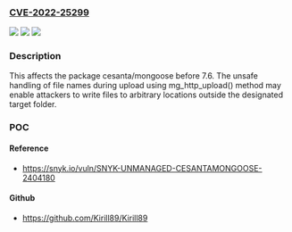 ### [CVE-2022-25299](https://cve.mitre.org/cgi-bin/cvename.cgi?name=CVE-2022-25299)
![](https://img.shields.io/static/v1?label=Product&message=cesanta%2Fmongoose&color=blue)
![](https://img.shields.io/static/v1?label=Version&message=%3C%207.6%20&color=brighgreen)
![](https://img.shields.io/static/v1?label=Vulnerability&message=Arbitrary%20File%20Write&color=brighgreen)

### Description

This affects the package cesanta/mongoose before 7.6. The unsafe handling of file names during upload using mg_http_upload() method may enable attackers to write files to arbitrary locations outside the designated target folder.

### POC

#### Reference
- https://snyk.io/vuln/SNYK-UNMANAGED-CESANTAMONGOOSE-2404180

#### Github
- https://github.com/Kirill89/Kirill89

